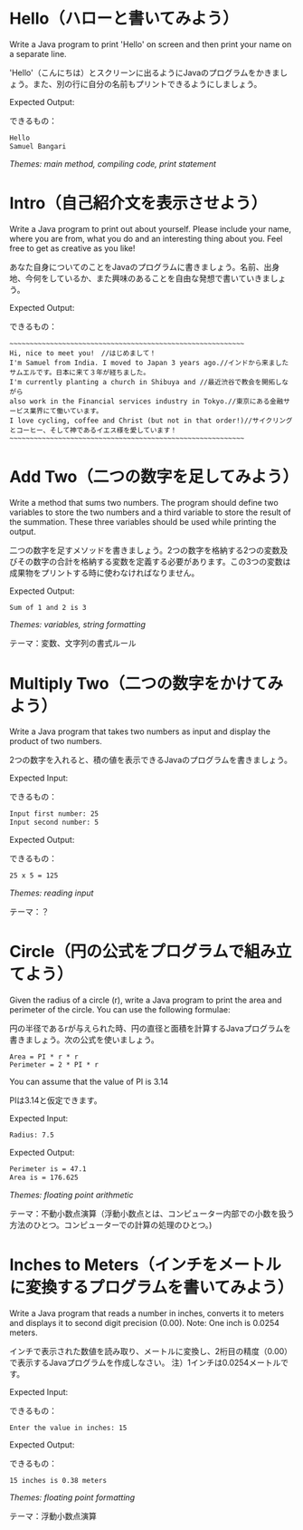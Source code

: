# Hello（ハローと書いてみよう）

Write a Java program to print 'Hello' on screen and then print your name on a separate line.

'Hello'（こんにちは）とスクリーンに出るようにJavaのプログラムをかきましょう。また、別の行に自分の名前もプリントできるようにしましょう。

Expected Output:

できるもの：

```bash
Hello
Samuel Bangari
```

_Themes: main method, compiling code, print statement_

# Intro（自己紹介文を表示させよう）

Write a Java program to print out about yourself. Please include your name, where you are from, what you do and an interesting thing about you. Feel free to get as creative as you like!

あなた自身についてのことをJavaのプログラムに書きましょう。名前、出身地、今何をしているか、また興味のあることを自由な発想で書いていきましょう。

Expected Output:

できるもの：

```
~~~~~~~~~~~~~~~~~~~~~~~~~~~~~~~~~~~~~~~~~~~~~~~~~~~~~~~~~~
Hi, nice to meet you!　//はじめまして！
I'm Samuel from India. I moved to Japan 3 years ago.//インドから来ましたサムエルです。日本に来て３年が経ちました。
I'm currently planting a church in Shibuya and //最近渋谷で教会を開拓しながら
also work in the Financial services industry in Tokyo.//東京にある金融サービス業界にて働いています。
I love cycling, coffee and Christ (but not in that order!)//サイクリングとコーヒー、そして神であるイエス様を愛しています！
~~~~~~~~~~~~~~~~~~~~~~~~~~~~~~~~~~~~~~~~~~~~~~~~~~~~~~~~~~
```

# Add Two（二つの数字を足してみよう）

Write a method that sums two numbers. The program should define two variables to store the two numbers and a third variable to store the result of the summation. These three variables should be used while printing the output.

二つの数字を足すメソッドを書きましょう。2つの数字を格納する2つの変数及びその数字の合計を格納する変数を定義する必要があります。この3つの変数は成果物をプリントする時に使わなければなりません。

Expected Output:

```bash
Sum of 1 and 2 is 3
```

_Themes: variables, string formatting_

テーマ：変数、文字列の書式ルール

# Multiply Two（二つの数字をかけてみよう）

Write a Java program that takes two numbers as input and display the product of two numbers.

2つの数字を入れると、積の値を表示できるJavaのプログラムを書きましょう。

Expected Input:

できるもの：

```bash
Input first number: 25
Input second number: 5
```

Expected Output:

できるもの：

```bash
25 x 5 = 125
```

_Themes: reading input_

テーマ：？

# Circle（円の公式をプログラムで組み立てよう）

Given the radius of a circle (r), write a Java program to print the area and perimeter of the circle. You can use the following formulae:

円の半径であるrが与えられた時、円の直径と面積を計算するJavaプログラムを書きましょう。次の公式を使いましょう。

```
Area = PI * r * r
Perimeter = 2 * PI * r
```

You can assume that the value of PI is 3.14

PIは3.14と仮定できます。

Expected Input:

```bash
Radius: 7.5
```

Expected Output:

```bash
Perimeter is = 47.1
Area is = 176.625
```

_Themes: floating point arithmetic_

テーマ：不動小数点演算（浮動小数点とは、コンピューター内部での小数を扱う方法のひとつ。コンピューターでの計算の処理のひとつ。)

# Inches to Meters（インチをメートルに変換するプログラムを書いてみよう）

Write a Java program that reads a number in inches, converts it to meters and displays it to second digit precision (0.00).
Note: One inch is 0.0254 meters.


インチで表示された数値を読み取り、メートルに変換し、2桁目の精度（0.00）で表示するJavaプログラムを作成しなさい。
注）1インチは0.0254メートルです。

Expected Input:

できるもの：

```
Enter the value in inches: 15
```

Expected Output:

できるもの：

```bash
15 inches is 0.38 meters
```

_Themes: floating point formatting_

テーマ：浮動小数点演算

